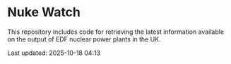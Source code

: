 # Nuke Watch

This repository includes code for retrieving the latest information available on the output of EDF nuclear power plants in the UK.

Last updated: 2025-10-18 04:13